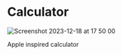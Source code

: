 # Calculator

![Screenshot 2023-12-18 at 17 50 00](https://github.com/iuliaignat/calculator/assets/72752718/92f27ca4-6984-4bcb-9737-cda7ef5cdfe2)


Apple inspired calculator
